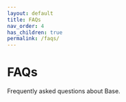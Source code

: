 ```yaml
---
layout: default
title: FAQs
nav_order: 4
has_children: true
permalink: /faqs/
---
```


# FAQs

Frequently asked questions about Base.
